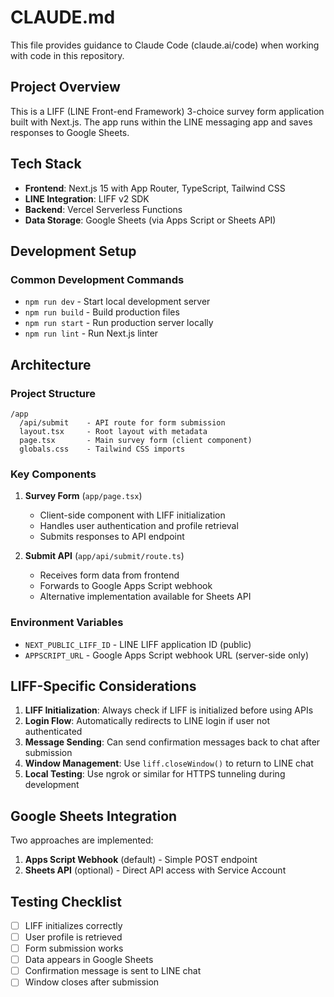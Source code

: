 # CLAUDE.md

This file provides guidance to Claude Code (claude.ai/code) when working with code in this repository.

## Project Overview

This is a LIFF (LINE Front-end Framework) 3-choice survey form application built with Next.js. The app runs within the LINE messaging app and saves responses to Google Sheets.

## Tech Stack
- **Frontend**: Next.js 15 with App Router, TypeScript, Tailwind CSS
- **LINE Integration**: LIFF v2 SDK
- **Backend**: Vercel Serverless Functions
- **Data Storage**: Google Sheets (via Apps Script or Sheets API)

## Development Setup

### Common Development Commands
- `npm run dev` - Start local development server
- `npm run build` - Build production files  
- `npm run start` - Run production server locally
- `npm run lint` - Run Next.js linter

## Architecture

### Project Structure
```
/app
  /api/submit    - API route for form submission
  layout.tsx     - Root layout with metadata
  page.tsx       - Main survey form (client component)
  globals.css    - Tailwind CSS imports
```

### Key Components
1. **Survey Form** (`app/page.tsx`)
   - Client-side component with LIFF initialization
   - Handles user authentication and profile retrieval
   - Submits responses to API endpoint

2. **Submit API** (`app/api/submit/route.ts`)
   - Receives form data from frontend
   - Forwards to Google Apps Script webhook
   - Alternative implementation available for Sheets API

### Environment Variables
- `NEXT_PUBLIC_LIFF_ID` - LINE LIFF application ID (public)
- `APPSCRIPT_URL` - Google Apps Script webhook URL (server-side only)

## LIFF-Specific Considerations

1. **LIFF Initialization**: Always check if LIFF is initialized before using APIs
2. **Login Flow**: Automatically redirects to LINE login if user not authenticated
3. **Message Sending**: Can send confirmation messages back to chat after submission
4. **Window Management**: Use `liff.closeWindow()` to return to LINE chat
5. **Local Testing**: Use ngrok or similar for HTTPS tunneling during development

## Google Sheets Integration

Two approaches are implemented:
1. **Apps Script Webhook** (default) - Simple POST endpoint
2. **Sheets API** (optional) - Direct API access with Service Account

## Testing Checklist
- [ ] LIFF initializes correctly
- [ ] User profile is retrieved
- [ ] Form submission works
- [ ] Data appears in Google Sheets
- [ ] Confirmation message is sent to LINE chat
- [ ] Window closes after submission